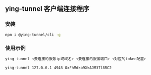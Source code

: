 ## ying-tunnel 客户端连接程序

### 安装

```bash
npm i @ying-tunnel/cli -g
```

### 使用示例

```bash
ying-tunnel <要连接的服务ip或域名> <要连接的服务端口> <对应的token配置>
```

```bash
ying-tunnel 127.0.0.1 4948 OxFhMdko9XkAJM37l8RC2
```

